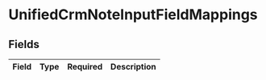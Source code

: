 # UnifiedCrmNoteInputFieldMappings


## Fields

| Field       | Type        | Required    | Description |
| ----------- | ----------- | ----------- | ----------- |